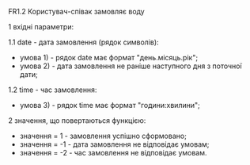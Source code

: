 FR1.2	Користувач-співак замовляє воду

1 вхідні параметри:

1.1 date - дата замовлення (рядок символів):
- умова 1) - рядок date має формат "день.місяць.рік";
- умова 2) - дата замовлення не раніше наступного дня з поточної дати;

1.2 time - час замовлення:
- умова 3) - рядок time має формат "години:хвилини";

2 значення, що повертаються функцією:
- значення = 1 - замовлення успішно сформовано;
- значення = -1 - дата замовлення не відповідає умовам;
- значення = -2 - час замовлення не відповідає умовам.
